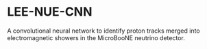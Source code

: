 # LEE-NUE-CNN
A convolutional neural network to identify proton tracks merged into electromagnetic showers in the MicroBooNE neutrino detector.

